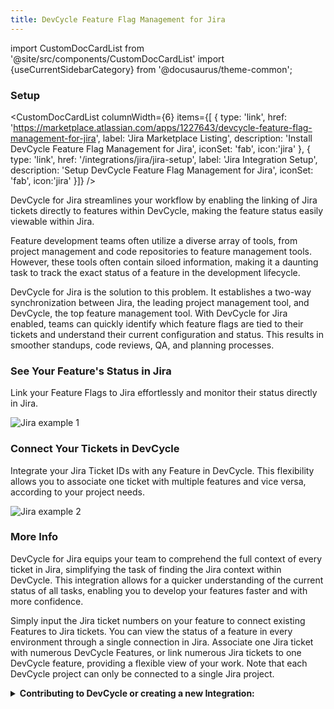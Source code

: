 ```yaml
---
title: DevCycle Feature Flag Management for Jira
---
```


import CustomDocCardList from '@site/src/components/CustomDocCardList' import {useCurrentSidebarCategory} from
'@docusaurus/theme-common';

### Setup

<CustomDocCardList columnWidth={6} items={[ { type: 'link', href:
'https://marketplace.atlassian.com/apps/1227643/devcycle-feature-flag-management-for-jira', label: 'Jira Marketplace
Listing', description: 'Install DevCycle Feature Flag Management for Jira', iconSet: 'fab', icon:'jira' }, { type:
'link', href: '/integrations/jira/jira-setup', label: 'Jira Integration Setup', description: 'Setup DevCycle Feature
Flag Management for Jira', iconSet: 'fab', icon:'jira' }]} />

DevCycle for Jira streamlines your workflow by enabling the linking of Jira tickets directly to features within
DevCycle, making the feature status easily viewable within Jira.

Feature development teams often utilize a diverse array of tools, from project management and code repositories to
feature management tools. However, these tools often contain siloed information, making it a daunting task to track the
exact status of a feature in the development lifecycle.

DevCycle for Jira is the solution to this problem. It establishes a two-way synchronization between Jira, the leading
project management tool, and DevCycle, the top feature management tool. With DevCycle for Jira enabled, teams can
quickly identify which feature flags are tied to their tickets and understand their current configuration and status.
This results in smoother standups, code reviews, QA, and planning processes.

### See Your Feature's Status in Jira

Link your Feature Flags to Jira effortlessly and monitor their status directly in Jira.

![Jira example 1](/feb-2022-jira-section-1.png)

### Connect Your Tickets in DevCycle

Integrate your Jira Ticket IDs with any Feature in DevCycle. This flexibility allows you to associate one ticket with
multiple features and vice versa, according to your project needs.

![Jira example 2](/feb-2022-jira-section-2.png)

### More Info

DevCycle for Jira equips your team to comprehend the full context of every ticket in Jira, simplifying the task of
finding the Jira context within DevCycle. This integration allows for a quicker understanding of the current status of
all tasks, enabling you to develop your features faster and with more confidence.

Simply input the Jira ticket numbers on your feature to connect existing Features to Jira tickets. You can view the
status of a feature in every environment through a single connection in Jira. Associate one Jira ticket with numerous
DevCycle Features, or link numerous Jira tickets to one DevCycle feature, providing a flexible view of your work. Note
that each DevCycle project can only be connected to a single Jira project.

<details>
  <summary>
 <b><i className="fas fa-arrows-alt"></i> Contributing to DevCycle or creating a new Integration:</b>
  </summary>
  <div>     
    <p>
    If you would like to contribute to an existing integration or tool, all of DevCycle's tools and integrations  are <a href="https://github.com/devcycleHQ">open source on the DevCycle github repository.</a>
</p>
<p>
 Further, if you'd like to create a new tool or integration, a great starting point is <a href="/management-api/">DevCycle's Management API</a> which allows you to modify and interact with features and more within a devcycle project, as well as the <a href="/bucketing-api/">DevCycle Bucketing API</a>  which is used to give users features and variables (as used within the DevCycle SDKs!)
  </p>
  </div>
</details>
